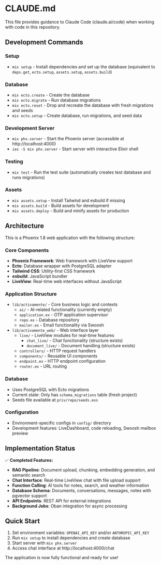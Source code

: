 # CLAUDE.md

This file provides guidance to Claude Code (claude.ai/code) when working with code in this repository.

## Development Commands

### Setup
- `mix setup` - Install dependencies and set up the database (equivalent to `deps.get`, `ecto.setup`, `assets.setup`, `assets.build`)

### Database
- `mix ecto.create` - Create the database
- `mix ecto.migrate` - Run database migrations
- `mix ecto.reset` - Drop and recreate the database with fresh migrations and seeds
- `mix ecto.setup` - Create database, run migrations, and seed data

### Development Server
- `mix phx.server` - Start the Phoenix server (accessible at http://localhost:4000)
- `iex -S mix phx.server` - Start server with interactive Elixir shell

### Testing
- `mix test` - Run the test suite (automatically creates test database and runs migrations)

### Assets
- `mix assets.setup` - Install Tailwind and esbuild if missing
- `mix assets.build` - Build assets for development
- `mix assets.deploy` - Build and minify assets for production

## Architecture

This is a Phoenix 1.8 web application with the following structure:

### Core Components
- **Phoenix Framework**: Web framework with LiveView support
- **Ecto**: Database wrapper with PostgreSQL adapter
- **Tailwind CSS**: Utility-first CSS framework
- **esbuild**: JavaScript bundler
- **LiveView**: Real-time web interfaces without JavaScript

### Application Structure
- `lib/activamente/` - Core business logic and contexts
  - `ai/` - AI-related functionality (currently empty)
  - `application.ex` - OTP application supervisor
  - `repo.ex` - Database repository
  - `mailer.ex` - Email functionality via Swoosh
- `lib/activamente_web/` - Web interface layer
  - `live/` - LiveView modules for real-time features
    - `chat_live/` - Chat functionality (structure exists)
    - `document_live/` - Document handling (structure exists)
  - `controllers/` - HTTP request handlers
  - `components/` - Reusable UI components
  - `endpoint.ex` - HTTP endpoint configuration
  - `router.ex` - URL routing

### Database
- Uses PostgreSQL with Ecto migrations
- Current state: Only has `schema_migrations` table (fresh project)
- Seeds file available at `priv/repo/seeds.exs`

### Configuration
- Environment-specific configs in `config/` directory
- Development features: LiveDashboard, code reloading, Swoosh mailbox preview

## Implementation Status

✅ **Completed Features:**
- **RAG Pipeline**: Document upload, chunking, embedding generation, and semantic search
- **Chat Interface**: Real-time LiveView chat with file upload support  
- **Function Calling**: AI tools for notes, search, and weather information
- **Database Schema**: Documents, conversations, messages, notes with pgvector support
- **API Endpoints**: REST API for external integrations
- **Background Jobs**: Oban integration for async processing

## Quick Start
1. Set environment variables: `OPENAI_API_KEY` and/or `ANTHROPIC_API_KEY`
2. Run `mix setup` to install dependencies and create database
3. Start server with `mix phx.server`
4. Access chat interface at http://localhost:4000/chat

The application is now fully functional and ready for use!